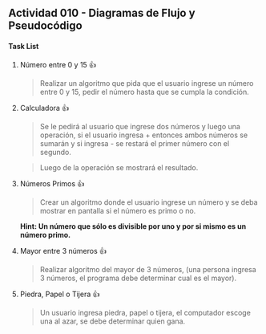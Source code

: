 ## Actividad 010 - Diagramas de Flujo y Pseudocódigo


#### Task List

1. Número entre 0 y 15 :+1:

    > Realizar un algoritmo que pida que el usuario ingrese un número entre 0 y 15,
      pedir el número hasta que se cumpla la condición.
2. Calculadora :+1:

    > Se le pedirá al usuario que ingrese dos números y luego una operación, si el
      usuario ingresa + entonces ambos números se sumarán y si ingresa - se restará el
      primer número con el segundo.

    > Luego de la operación se mostrará el resultado.
3. Números Primos :+1:

    > Crear un algoritmo donde el usuario ingrese un número y se deba mostrar en
      pantalla si el número es primo o no.

    **Hint: Un número que sólo es divisible por uno y por si mismo es un número primo.**
4. Mayor entre 3 números :+1:

    > Realizar algoritmo del mayor de 3 números, (una persona ingresa 3 números, el
      programa debe determinar cual es el mayor).
5. Piedra, Papel o Tijera :+1:

    > Un usuario ingresa piedra, papel o tijera, el computador escoge una al azar, se
      debe determinar quien gana.